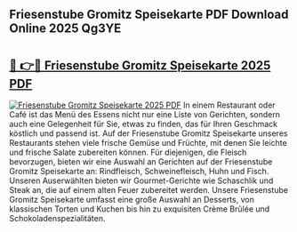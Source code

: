 ## Friesenstube Gromitz Speisekarte PDF Download Online 2025 Qg3YE

# <h2><a href="http://gc882b9.nevu.top/?p=Friesenstube+Gromitz+Speisekarte">🔗 👉🔴 Friesenstube Gromitz Speisekarte 2025 PDF</a></h2>

[![Friesenstube Gromitz Speisekarte 2025 PDF](https://i.imgur.com/dBaPXMq.png)](http://gc882b9.nevu.top/?p=Friesenstube+Gromitz+Speisekarte)
In einem Restaurant oder Café ist das Menü des Essens nicht nur eine Liste von Gerichten, sondern auch eine Gelegenheit für Sie, etwas zu finden, das für Ihren Geschmack köstlich und passend ist. Auf der Friesenstube Gromitz Speisekarte unseres Restaurants stehen viele frische Gemüse und Früchte, mit denen Sie leichte und frische Salate zubereiten können. Für diejenigen, die Fleisch bevorzugen, bieten wir eine Auswahl an Gerichten auf der Friesenstube Gromitz Speisekarte an: Rindfleisch, Schweinefleisch, Huhn und Fisch. Unseren Auserwählten bieten wir Gourmet-Gerichte wie Schaschlik und Steak an, die auf einem alten Feuer zubereitet werden. Unsere Friesenstube Gromitz Speisekarte umfasst eine große Auswahl an Desserts, von klassischen Torten und Kuchen bis hin zu exquisiten Crème Brûlée und Schokoladenspezialitäten.
